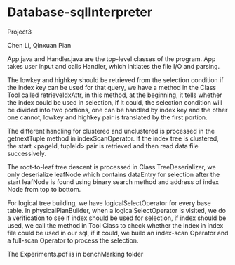 # Database-sqlInterpreter

Project3

Chen Li, Qinxuan Pian

App.java and Handler.java are the top-level classes of the program. App takes user input and calls Handler, which initiates the file I/O and parsing. 

The lowkey and highkey should be retrieved from the selection condition if the index key can be used for that query, we have a method in the Class Tool called retrieveIdxAttr, in this method, at the beginning, it tells whether the index could be used in selection, if it could, the selection condition will be divided into two portions, one can be handled by index key and the other one cannot, lowkey and highkey
pair is translated by the first portion.

The different handling for clustered and unclustered is processed in the getnextTuple method in indexScanOperator.  If the index tree is clustered, the start <pageId, tupleId> pair is retrieved and then read data file successively.

The root-to-leaf tree descent is processed in Class TreeDeserializer, we only deserialize leafNode which contains dataEntry for selection after the start leafNode is found using binary search method and address of index Node from top to bottom.

For logical tree building, we have logicalSelectOperator for every base table.  In physicalPlanBuilder, when a logicalSelectOperator is visited, we do a verification to see if index should be used for selection, if index should be used, we call the method in Tool Class to check whether the index in index file could be used in our sql, if it could, we build an index-scan Operator and a full-scan Operator to process the selection.


The Experiments.pdf is in benchMarking folder